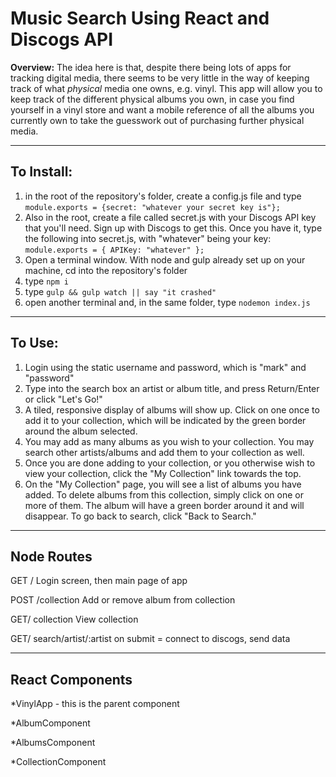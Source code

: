 # Music Search Using React and Discogs API

**Overview:** The idea here is that, despite there being lots of apps for tracking digital media, there seems to be very little in the way of keeping track of what *physical* media one owns, e.g. vinyl. This app will allow you to keep track of the different physical albums you own, in case you find yourself in a vinyl store and want a mobile reference of all the albums you currently own to take the guesswork out of purchasing further physical media. 

---
## To Install:

1. in the root of the repository's folder, create a config.js file and type `module.exports = {secret: "whatever your secret key is"};`
2. Also in the root, create a file called secret.js with your Discogs API key that you'll need. Sign up with Discogs to get this. Once you have it, type the following into secret.js, with "whatever" being your key: `module.exports = { APIKey: "whatever" };`
3. Open a terminal window. With node and gulp already set up on your machine, cd into the repository's folder
4. type `npm i`
5. type `gulp && gulp watch || say "it crashed"`
6. open another terminal and, in the same folder, type `nodemon index.js`

---
## To Use:

1. Login using the static username and password, which is "mark" and "password"
2. Type into the search box an artist or album title, and press Return/Enter or click "Let's Go!"
3. A tiled, responsive display of albums will show up. Click on one once to add it to your collection, which will be indicated by the green border around the album selected. 
4. You may add as many albums as you wish to your collection. You may search other artists/albums and add them to your collection as well. 
5. Once you are done adding to your collection, or you otherwise wish to view your collection, click the "My Collection" link towards the top. 
6. On the "My Collection" page, you will see a list of albums you have added. To delete albums from this collection, simply click on one or more of them. The album will have a green border around it and will disappear. To go back to search, click "Back to Search."

---
## Node Routes

GET /
	Login screen, then main page of app

POST /collection
	Add or remove album from collection

GET/ collection
	View collection

GET/ search/artist/:artist
	on submit = connect to discogs, send data
    
---
## React Components

*VinylApp - this is the parent component

*AlbumComponent

*AlbumsComponent

*CollectionComponent
